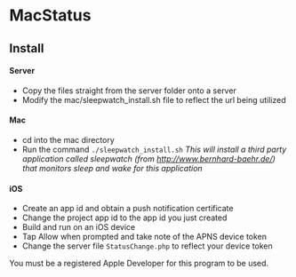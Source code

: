 # MacStatus

## Install

#### Server
- Copy the files straight from the server folder onto a server
- Modify the mac/sleepwatch_install.sh file to reflect the url being utilized

#### Mac
- cd into the mac directory 
- Run the command `./sleepwatch_install.sh`
*This will install a third party application called sleepwatch (from http://www.bernhard-baehr.de/) that monitors sleep and wake for this application*

#### iOS
- Create an app id and obtain a push notification certificate
- Change the project app id to the app id you just created
- Build and run on an iOS device
- Tap Allow when prompted and take note of the APNS device token
- Change the server file `StatusChange.php` to reflect your device token


You must be a registered Apple Developer for this program to be used.
